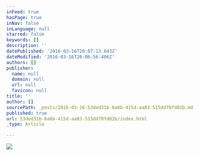 ```yaml
---
inFeed: true
hasPage: true
inNav: false
inLanguage: null
starred: false
keywords: []
description: ''
datePublished: '2016-03-16T20:07:13.843Z'
dateModified: '2016-03-16T20:06:56.406Z'
authors: []
publisher:
  name: null
  domain: null
  url: null
  favicon: null
title: ''
author: []
sourcePath: _posts/2016-03-16-53ded31b-6a6b-415d-aa83-515dd70fd02b.md
published: true
url: 53ded31b-6a6b-415d-aa83-515dd70fd02b/index.html
_type: Article

---
```

![](https://the-grid-user-content.s3-us-west-2.amazonaws.com/b1815780-f3ac-4dd4-85d9-2a602f62861a.jpg)